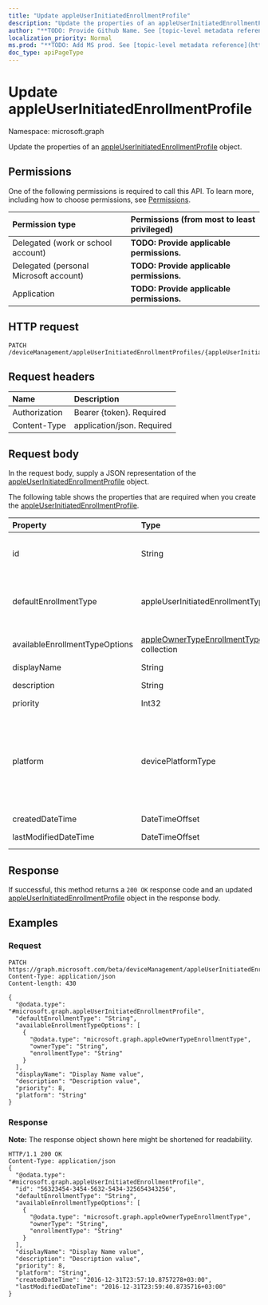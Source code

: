 ```yaml
---
title: "Update appleUserInitiatedEnrollmentProfile"
description: "Update the properties of an appleUserInitiatedEnrollmentProfile object."
author: "**TODO: Provide Github Name. See [topic-level metadata reference](https://msgo.azurewebsites.net/add/document/guidelines/metadata.html#topic-level-metadata)**"
localization_priority: Normal
ms.prod: "**TODO: Add MS prod. See [topic-level metadata reference](https://msgo.azurewebsites.net/add/document/guidelines/metadata.html#topic-level-metadata)**"
doc_type: apiPageType
---
```


# Update appleUserInitiatedEnrollmentProfile

Namespace: microsoft.graph

Update the properties of an [appleUserInitiatedEnrollmentProfile](../resources/appleuserinitiatedenrollmentprofile.md) object.

## Permissions
One of the following permissions is required to call this API. To learn more, including how to choose permissions, see [Permissions](/concepts/permissions-reference.md).

|Permission type|Permissions (from most to least privileged)|
|:---|:---|
|Delegated (work or school account)|**TODO: Provide applicable permissions.**|
|Delegated (personal Microsoft account)|**TODO: Provide applicable permissions.**|
|Application|**TODO: Provide applicable permissions.**|

## HTTP request
<!-- {
  "blockType": "ignored"
}
-->
``` http
PATCH /deviceManagement/appleUserInitiatedEnrollmentProfiles/{appleUserInitiatedEnrollmentProfileId}
```

## Request headers
|Name|Description|
|:---|:---|
|Authorization|Bearer {token}. Required|
|Content-Type|application/json. Required|

## Request body
In the request body, supply a JSON representation of the [appleUserInitiatedEnrollmentProfile](../resources/appleuserinitiatedenrollmentprofile.md) object.

The following table shows the properties that are required when you create the [appleUserInitiatedEnrollmentProfile](../resources/appleuserinitiatedenrollmentprofile.md).

|Property|Type|Description|
|:---|:---|:---|
|id|String|**TODO: Add Description** Inherited from [entity](../resources/entity.md)|
|defaultEnrollmentType|appleUserInitiatedEnrollmentType|The default profile enrollment type. Possible values are: `unknown`, `device`, `user`.|
|availableEnrollmentTypeOptions|[appleOwnerTypeEnrollmentType](../resources/appleownertypeenrollmenttype.md) collection|List of available enrollment type options|
|displayName|String|Name of the profile|
|description|String|Description of the profile|
|priority|Int32|Priority, 0 is highest|
|platform|devicePlatformType|The platform of the Device. Possible values are: `android`, `androidForWork`, `iOS`, `macOS`, `windowsPhone81`, `windows81AndLater`, `windows10AndLater`, `androidWorkProfile`, `unknown`.|
|createdDateTime|DateTimeOffset|Profile creation time|
|lastModifiedDateTime|DateTimeOffset|Profile last modified time|



## Response
If successful, this method returns a `200 OK` response code and an updated [appleUserInitiatedEnrollmentProfile](../resources/appleuserinitiatedenrollmentprofile.md) object in the response body.

## Examples

### Request
<!-- {
  "blockType": "request",
  "name": "update_appleuserinitiatedenrollmentprofile"
}
-->
``` http
PATCH https://graph.microsoft.com/beta/deviceManagement/appleUserInitiatedEnrollmentProfiles/{appleUserInitiatedEnrollmentProfileId}
Content-Type: application/json
Content-length: 430

{
  "@odata.type": "#microsoft.graph.appleUserInitiatedEnrollmentProfile",
  "defaultEnrollmentType": "String",
  "availableEnrollmentTypeOptions": [
    {
      "@odata.type": "microsoft.graph.appleOwnerTypeEnrollmentType",
      "ownerType": "String",
      "enrollmentType": "String"
    }
  ],
  "displayName": "Display Name value",
  "description": "Description value",
  "priority": 8,
  "platform": "String"
}
```

### Response
**Note:** The response object shown here might be shortened for readability.
<!-- {
  "blockType": "response",
  "truncated": true
}
-->
``` http
HTTP/1.1 200 OK
Content-Type: application/json
{
  "@odata.type": "#microsoft.graph.appleUserInitiatedEnrollmentProfile",
  "id": "56323454-3454-5632-5434-325654343256",
  "defaultEnrollmentType": "String",
  "availableEnrollmentTypeOptions": [
    {
      "@odata.type": "microsoft.graph.appleOwnerTypeEnrollmentType",
      "ownerType": "String",
      "enrollmentType": "String"
    }
  ],
  "displayName": "Display Name value",
  "description": "Description value",
  "priority": 8,
  "platform": "String",
  "createdDateTime": "2016-12-31T23:57:10.8757278+03:00",
  "lastModifiedDateTime": "2016-12-31T23:59:40.8735716+03:00"
}
```


